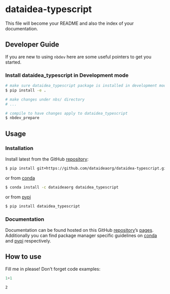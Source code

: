 # dataidea-typescript


<!-- WARNING: THIS FILE WAS AUTOGENERATED! DO NOT EDIT! -->

This file will become your README and also the index of your
documentation.

## Developer Guide

If you are new to using `nbdev` here are some useful pointers to get you
started.

### Install dataidea_typescript in Development mode

``` sh
# make sure dataidea_typescript package is installed in development mode
$ pip install -e .

# make changes under nbs/ directory
# ...

# compile to have changes apply to dataidea_typescript
$ nbdev_prepare
```

## Usage

### Installation

Install latest from the GitHub
[repository](https://github.com/dataideaorg/dataidea-typescript):

``` sh
$ pip install git+https://github.com/dataideaorg/dataidea-typescript.git
```

or from [conda](https://anaconda.org/dataideaorg/dataidea-typescript)

``` sh
$ conda install -c dataideaorg dataidea_typescript
```

or from [pypi](https://pypi.org/project/dataidea-typescript/)

``` sh
$ pip install dataidea_typescript
```

### Documentation

Documentation can be found hosted on this GitHub
[repository](https://github.com/dataideaorg/dataidea-typescript)’s
[pages](https://dataideaorg.github.io/dataidea-typescript/).
Additionally you can find package manager specific guidelines on
[conda](https://anaconda.org/dataideaorg/dataidea-typescript) and
[pypi](https://pypi.org/project/dataidea-typescript/) respectively.

## How to use

Fill me in please! Don’t forget code examples:

``` python
1+1
```

    2
